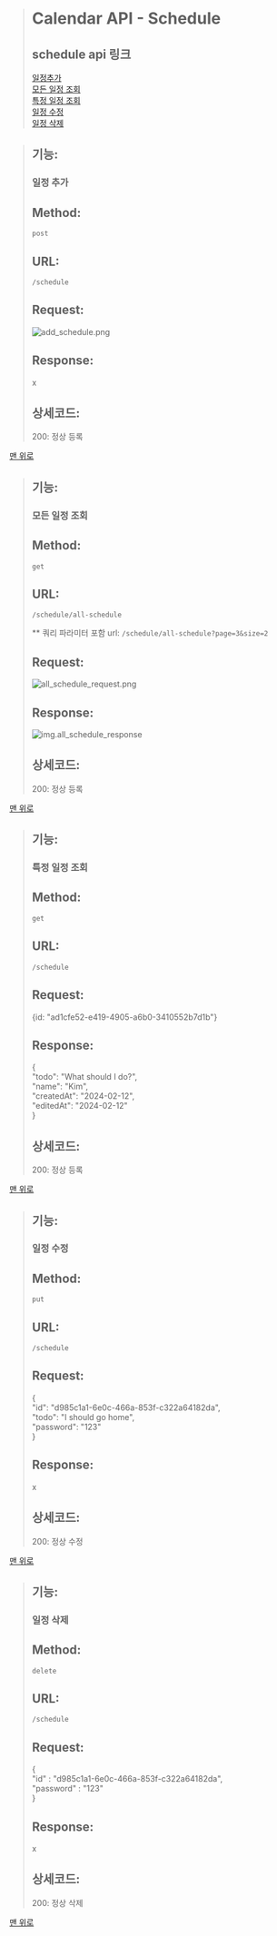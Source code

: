 <a id="top"></a>
> # Calendar API - Schedule
> ## schedule api 링크<br>
> [일정추가](#일정-추가)<br>
> [모든 일정 조회](#모든-일정-조회)<br>
> [특정 일정 조회](#특정-일정-조회)<br>
> [일정 수정](#일정-수정)<br>
> [일정 삭제](#일정-삭제)<br>

> ## 기능: 
> ### 일정 추가
> 
> ## Method: 
> `post`
> 
> ## URL: 
> `/schedule`
> 
> ## Request:
> 
> ![add_schedule.png](src/main/resources/image/api/add_schedule.png)
> 
> ## Response:
> x
> 
> ## 상세코드:
> 
> 200: 정상 등록<br>
> 
[맨 위로](#top)
> ## 기능:
> ### 모든 일정 조회
>
> ## Method:
> `get`
>
> ## URL:
> `/schedule/all-schedule`<br>
> 
> ** 쿼리 파라미터 포함 url: `/schedule/all-schedule?page=3&size=2`
>
> ## Request:
>
> ![all_schedule_request.png](src/main/resources/image/api/all_schedule_request.png)
>
> ## Response:
> ![img.all_schedule_response](src/main/resources/image/api/all_schedule_response.png)
>
> ## 상세코드:
>
> 200: 정상 등록
>
[맨 위로](#top)

>
> ## 기능:
> ### 특정 일정 조회
>
> ## Method:
> `get`
>
> ## URL:
> `/schedule`
>
> ## Request:
>
> {id: "ad1cfe52-e419-4905-a6b0-3410552b7d1b"}
>
> ## Response:
> {<br>"todo": "What should I do?",<br>
> "name": "Kim",<br>
> "createdAt": "2024-02-12",<br>
> "editedAt": "2024-02-12"<br>}
>
> ## 상세코드:
>
> 200: 정상 등록
> 
[맨 위로](#top)


> ## 기능:
> ### 일정 수정
>
> ## Method:
> `put`
>
> ## URL:
> `/schedule`
>
> ## Request:
>
> {<br>
"id": "d985c1a1-6e0c-466a-853f-c322a64182da",<br>
"todo": "I should go home",<br>
"password": "123"<br>
}
>
> ## Response:
> x
>
> ## 상세코드:
>
> 200: 정상 수정
>
[맨 위로](#top)


> ## 기능:
> ### 일정 삭제
>
> ## Method:
> `delete`
>
> ## URL:
> `/schedule`
>
> ## Request:
>
> {<br>
"id" : "d985c1a1-6e0c-466a-853f-c322a64182da",<br>
"password" : "123"<br>
}
>
> ## Response:
> x
>
> ## 상세코드:
>
> 200: 정상 삭제
>
[맨 위로](#top)
